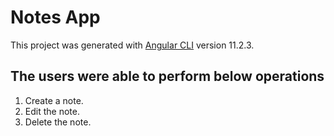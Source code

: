 # Notes App

This project was generated with [Angular CLI](https://github.com/angular/angular-cli) version 11.2.3.

## The users were able to perform below operations
1) Create a note.
2) Edit the note.
3) Delete the note.


